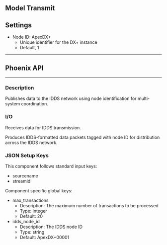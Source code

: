 ## Model Transmit
## Settings

- Node ID: ApexDX+ 
    - Unique identifier for the DX+ instance
    - Default, 1
___
## Phoenix API
___
### Description

Publishes data to the IDDS network using node identification for multi-system coordination.

### I/O

Receives data for IDDS transmission.

Produces IDDS-formatted data packets tagged with node ID for distribution across the IDDS network.

### JSON Setup Keys

This component follows standard input keys:
- sourcename
- streamid

Component specific global keys:
- max_transactions
  - Description: The maximum number of transactions to be processed
  - Type: integer
  - Default: 20
- idds_node_id
  - Description: The IDDS node ID
  - Type: string
  - Default: ApexDX+00001
